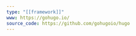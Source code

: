 ```yaml
---
type: "[[framework]]"
www: https://gohugo.io/
source_code: https://github.com/gohugoio/hugo
---
```


